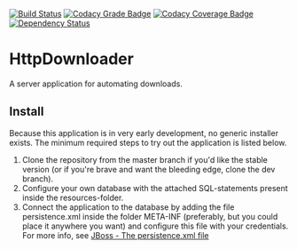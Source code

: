 [![Build Status](https://travis-ci.org/dannil/HttpDownloader.svg?branch=dev)](https://travis-ci.org/dannil/HttpDownloader)
[![Codacy Grade Badge](https://api.codacy.com/project/badge/grade/00c9801017e64464ad853a618143ff98)](https://www.codacy.com/app/dannil/HttpDownloader)
[![Codacy Coverage Badge](https://api.codacy.com/project/badge/coverage/00c9801017e64464ad853a618143ff98)](https://www.codacy.com/app/dannil/HttpDownloader)
[![Dependency Status](https://www.versioneye.com/user/projects/578fcb3913b4e10044b13c0d/badge.svg?style=flat)](https://www.versioneye.com/user/projects/578fcb3913b4e10044b13c0d)

# HttpDownloader

A server application for automating downloads.

## Install

Because this application is in very early development, no generic installer exists. The minimum required steps to try out the application is listed below.

1. Clone the repository from the master branch if you'd like the stable version (or if you're brave and want the bleeding edge, clone the dev branch). 
2. Configure your own database with the attached SQL-statements present inside the resources-folder.
3. Connect the application to the database by adding the file persistence.xml inside the folder META-INF (preferably, but you could place it anywhere you want) 
and configure this file with your credentials. For more info, see [JBoss - The persistence.xml file](https://docs.jboss.org/jbossas/docs/Server_Configuration_Guide/4/html/ch01s02s01.html)